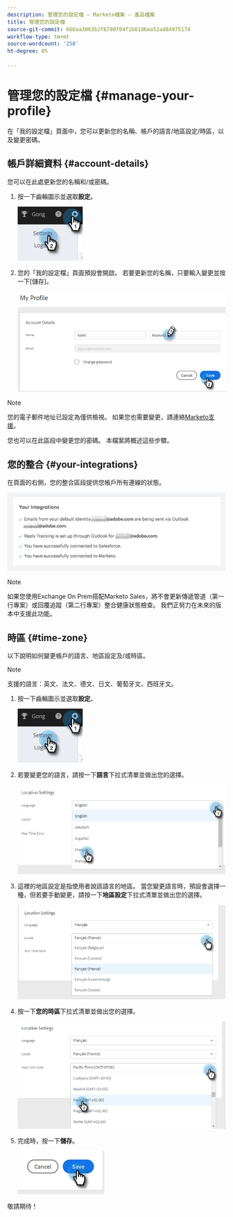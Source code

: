 ```yaml
---
description: 管理您的設定檔 — Marketo檔案 — 產品檔案
title: 管理您的設定檔
source-git-commit: 66baa3063b2f6798f04f1b81d6ea52a484975174
workflow-type: tm+mt
source-wordcount: '258'
ht-degree: 0%

---
```


# 管理您的設定檔 {#manage-your-profile}

在「我的設定檔」頁面中，您可以更新您的名稱、帳戶的語言/地區設定/時區，以及變更密碼。

## 帳戶詳細資料 {#account-details}

您可以在此處更新您的名稱和/或密碼。

1. 按一下齒輪圖示並選取&#x200B;**設定**。

   ![](assets/manage-your-profile-1.png)

1. 您的「我的設定檔」頁面預設會開啟。 若要更新您的名稱，只要輸入變更並按一下[儲存]。**&#x200B;**

   ![](assets/manage-your-profile-2.png)

>[!NOTE]
>
>您的電子郵件地址已設定為僅供檢視。 如果您也需要變更，請連絡[Marketo支援](https://nation.marketo.com/t5/Support/ct-p/Support)。

您也可以在此區段中變更您的密碼。 本檔案將概述這些步驟。

## 您的整合 {#your-integrations}

在頁面的右側，您的整合區段提供您帳戶所有連線的狀態。

![](assets/manage-your-profile-3.png)

>[!NOTE]
>
>如果您使用Exchange On Prem搭配Marketo Sales，將不會更新傳遞管道（第一行專案）或回覆追蹤（第二行專案）整合健康狀態檢查。 我們正努力在未來的版本中支援此功能。

## 時區 {#time-zone}

以下說明如何變更帳戶的語言、地區設定及/或時區。

>[!NOTE]
>
>支援的語言：英文、法文、德文、日文、葡萄牙文、西班牙文。

1. 按一下齒輪圖示並選取&#x200B;**設定**。

   ![](assets/manage-your-profile-4.png)

1. 若要變更您的語言，請按一下&#x200B;**語言**&#x200B;下拉式清單並做出您的選擇。

   ![](assets/manage-your-profile-5.png)

1. 這裡的地區設定是指使用者說該語言的地區。 當您變更語言時，預設會選擇一種，但若要手動變更，請按一下&#x200B;**地區設定**&#x200B;下拉式清單並做出您的選擇。

   ![](assets/manage-your-profile-6.png)

1. 按一下&#x200B;**您的時區**&#x200B;下拉式清單並做出您的選擇。

   ![](assets/manage-your-profile-7.png)

1. 完成時，按一下&#x200B;**儲存**。

   ![](assets/manage-your-profile-8.png)

敬請期待！
